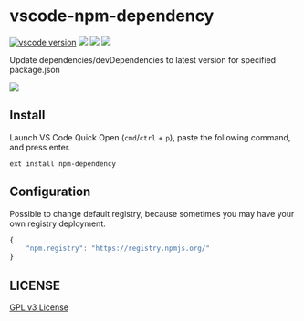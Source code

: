 # vscode-npm-dependency

[![vscode version][vs-image]][vs-url]
![][install-url]
![][rate-url]
![][license-url]

Update dependencies/devDependencies to latest version for specified package.json

![](https://raw.githubusercontent.com/leftstick/vscode-npm-dependency/master/images/npmDependency.gif)

## Install

Launch VS Code Quick Open (`cmd`/`ctrl` + `p`), paste the following command, and press enter.

```
ext install npm-dependency
```

## Configuration

Possible to change default registry, because sometimes you may have your own registry deployment.

```javascript
{
    "npm.registry": "https://registry.npmjs.org/"
}
```



## LICENSE ##

[GPL v3 License](https://raw.githubusercontent.com/leftstick/vscode-npm-dependency/master/LICENSE)


[vs-url]: https://marketplace.visualstudio.com/items?itemName=howardzuo.vscode-npm-dependency
[vs-image]: https://vsmarketplacebadge.apphb.com/version/howardzuo.vscode-npm-dependency.svg
[install-url]: https://vsmarketplacebadge.apphb.com/installs/howardzuo.vscode-npm-dependency.svg
[rate-url]: https://vsmarketplacebadge.apphb.com/rating/howardzuo.vscode-npm-dependency.svg
[license-url]: https://img.shields.io/github/license/leftstick/vscode-npm-dependency.svg
